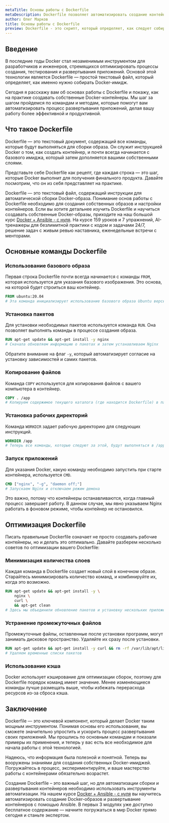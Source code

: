 ```yaml
---
metaTitle: Основы работы с Dockerfile
metaDescription: Dockerfile позволяет автоматизировать создание контейнеров. Узнайте о его базовых командах и их использовании для создания Docker-имиджей
author: Олег Марков
title: Основы работы с Dockerfile
preview: Dockerfile - это скрипт, который определяет, как следует собирать Docker-имиджи. Пошагово изучите создание и оптимизацию Docker-контейнеров
---
```


## Введение

В последние годы Docker стал незаменимым инструментом для разработчиков и инженеров, стремящихся оптимизировать процессы создания, тестирования и развертывания приложений. Основой этой технологии является Dockerfile — простой текстовый файл, который определяет, как именно нужно собирать Docker-имидж.

Сегодня я расскажу вам об основах работы с Dockerfile и покажу, как на практике создавать собственные Docker-контейнеры. Мы шаг за шагом пройдемся по командам и методам, которые помогут вам автоматизировать процесс развертывания приложений, делая вашу работу более эффективной и продуктивной.

## Что такое Dockerfile

Dockerfile — это текстовый документ, содержащий все команды, которые будут выполняться для сборки образа. Он служит инструкцией Docker о том, как создать контейнер, и почти всегда начинается с базового имиджа, который затем дополняется вашими собственными слоями.

Представьте себе Dockerfile как рецепт, где каждая строка — это шаг, которые Docker выполнит для получения финального продукта. Давайте посмотрим, что он из себя представляет на практике.

Dockerfile — это текстовый файл, содержащий инструкции для автоматической сборки Docker-образа. Понимание основ работы с Dockerfile необходимо для создания собственных образов и настройки контейнеров. Если вы хотите детальнее изучить Dockerfile и научиться создавать собственные Docker-образы, приходите на наш большой курс [Docker + Ansible - с нуля](https://purpleschool.ru/course/docker). На курсе 159 уроков и 7 упражнений, AI-тренажеры для безлимитной практики с кодом и задачами 24/7, решение задач с живым ревью наставника, еженедельные встречи с менторами.

## Основные команды Dockerfile

### Использование базового образа

Первая строка Dockerfile почти всегда начинается с команды `FROM`, которая используется для указания базового изображения. Это основа, на которой будет строиться ваш контейнер.

```dockerfile
FROM ubuntu:20.04
# Эта команда инициализирует использование базового образа Ubuntu версии 20.04
```

### Установка пакетов

Для установки необходимых пакетов используется команда `RUN`. Она позволяет выполнять команды в процессе создания образа.

```dockerfile
RUN apt-get update && apt-get install -y nginx
# Сначала обновляем информацию о пакетах и затем устанавливаем Nginx
```

Обратите внимание на флаг `-y`, который автоматизирует согласие на установку зависимостей и самих пакетов.

### Копирование файлов

Команда `COPY` используется для копирования файлов с вашего компьютера в контейнер.

```dockerfile
COPY . /app
# Копируем содержимое текущего каталога (где находится Dockerfile) в папку /app внутри контейнера
```

### Установка рабочих директорий

Команда `WORKDIR` задает рабочую директорию для следующих инструкций.

```dockerfile
WORKDIR /app
# Теперь все команды, которые следуют за этой, будут выполняться в /app директории
```

### Запуск приложений

Для указания Docker, какую команду необходимо запустить при старте контейнера, используется `CMD`.

```dockerfile
CMD ["nginx", "-g", "daemon off;"]
# Запускаем Nginx и отключаем режим демона
```

Это важно, потому что контейнеры останавливаются, когда главный процесс завершает работу. В данном случае, мы явно указываем Nginx работать в фоновом режиме, чтобы контейнер не остановился.

## Оптимизация Dockerfile

Писать правильные Dockerfile означает не просто создавать рабочие контейнеры, но и делать это оптимально. Давайте разберем несколько советов по оптимизации вашего Dockerfile:

### Минимизация количества слоев

Каждая команда в Dockerfile создает новый слой в конечном образе. Старайтесь минимизировать количество команд, и комбинируйте их, когда это возможно.

```dockerfile
RUN apt-get update && apt-get install -y \
    nginx \
    curl \
    && apt-get clean
# Здесь мы объединили обновление пакетов и установку нескольких приложений в одну команду
```

### Устранение промежуточных файлов

Промежуточные файлы, оставленные после установки программ, могут занимать дисковое пространство. Удаляйте их сразу после установки.

```dockerfile
RUN apt-get update && apt-get install -y curl && rm -rf /var/lib/apt/lists/*
# Удаляем временные списки пакетов
```

### Использование кэша

Docker использует кэширование для оптимизации сборок, поэтому для Dockerfile порядок команд имеет значение. Менее изменяющиеся команды лучше размещать выше, чтобы избежать перерасхода ресурсов из-за сброса кэша.

## Заключение

Dockerfile — это ключевой компонент, который делает Docker таким мощным инструментом. Понимая основы его использования, вы сможете значительно упростить и ускорить процесс развертывания своих приложений. Мы прошлись по основным командам и показали примеры их применения, и теперь у вас есть все необходимое для начала работы с этой технологией.

Надеюсь, что информация была полезной и понятной. Теперь вы вооружены знаниями для создания собственных Docker-имиджей. Погружайтесь в процесс, экспериментируйте, и ваше мастерство работы с контейнерами обязательно возрастет.

Создание Dockerfile – это важный шаг, но для автоматизации сборки и развертывания контейнеров необходимо использовать инструменты автоматизации. На нашем курсе [Docker + Ansible - с нуля](https://purpleschool.ru/course/docker) вы научитесь автоматизировать создание Docker-образов и развертывание контейнеров с помощью Ansible. В первых 3 модулях уже доступно бесплатное содержание — начните погружаться в мир Docker прямо сегодня и станьте экспертом. 
